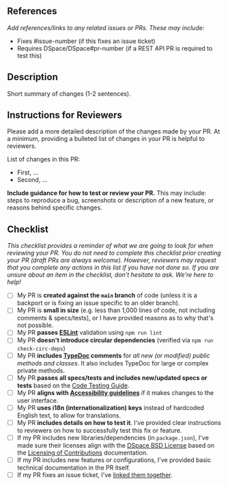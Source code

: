 ## References
_Add references/links to any related issues or PRs. These may include:_
* Fixes #issue-number (if this fixes an issue ticket)
* Requires DSpace/DSpace#pr-number (if a REST API PR is required to test this)

## Description
Short summary of changes (1-2 sentences).

## Instructions for Reviewers
Please add a more detailed description of the changes made by your PR. At a minimum, providing a bulleted list of changes in your PR is helpful to reviewers.

List of changes in this PR:
* First, ...
* Second, ...

**Include guidance for how to test or review your PR.** This may include: steps to reproduce a bug, screenshots or description of a new feature, or reasons behind specific changes. 

## Checklist
_This checklist provides a reminder of what we are going to look for when reviewing your PR. You do not need to complete this checklist prior creating your PR (draft PRs are always welcome).
However, reviewers may request that you complete any actions in this list if you have not done so. If you are unsure about an item in the checklist, don't hesitate to ask. We're here to help!_

- [ ] My PR is **created against the `main` branch** of code (unless it is a backport or is fixing an issue specific to an older branch).
- [ ] My PR is **small in size** (e.g. less than 1,000 lines of code, not including comments & specs/tests), or I have provided reasons as to why that's not possible.
- [ ] My PR **passes [ESLint](https://eslint.org/)** validation using `npm run lint`
- [ ] My PR **doesn't introduce circular dependencies** (verified via `npm run check-circ-deps`)
- [ ] My PR **includes [TypeDoc](https://typedoc.org/) comments** for _all new (or modified) public methods and classes_. It also includes TypeDoc for large or complex private methods.
- [ ] My PR **passes all specs/tests and includes new/updated specs or tests** based on the [Code Testing Guide](https://wiki.lyrasis.org/display/DSPACE/Code+Testing+Guide).
- [ ] My PR **aligns with [Accessibility guidelines](https://wiki.lyrasis.org/display/DSDOC8x/Accessibility)** if it makes changes to the user interface.
- [ ] My PR **uses i18n (internationalization) keys** instead of hardcoded English text, to allow for translations.
- [ ] My PR **includes details on how to test it**. I've provided clear instructions to reviewers on how to successfully test this fix or feature.
- [ ] If my PR includes new libraries/dependencies (in `package.json`), I've made sure their licenses align with the [DSpace BSD License](https://github.com/DSpace/DSpace/blob/main/LICENSE) based on the [Licensing of Contributions](https://wiki.lyrasis.org/display/DSPACE/Code+Contribution+Guidelines#CodeContributionGuidelines-LicensingofContributions) documentation.
- [ ] If my PR includes new features or configurations, I've provided basic technical documentation in the PR itself.
- [ ] If my PR fixes an issue ticket, I've [linked them together](https://docs.github.com/en/issues/tracking-your-work-with-issues/linking-a-pull-request-to-an-issue).
